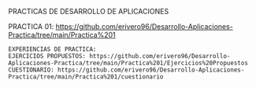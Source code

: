 PRACTICAS DE DESARROLLO DE APLICACIONES

  PRACTICA 01: https://github.com/erivero96/Desarrollo-Aplicaciones-Practica/tree/main/Practica%201 
  
    EXPERIENCIAS DE PRACTICA: 
    EJERCICIOS PROPUESTOS: https://github.com/erivero96/Desarrollo-Aplicaciones-Practica/tree/main/Practica%201/Ejercicios%20Propuestos
    CUESTIONARIO: https://github.com/erivero96/Desarrollo-Aplicaciones-Practica/tree/main/Practica%201/cuestionario


